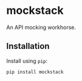 # mockstack

An API mocking workhorse.


## Installation

Install using `pip`:

    pip install mockstack

